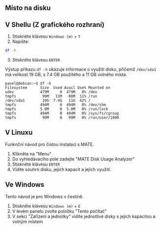 ## Místo na disku

## V Shellu (Z grafického rozhraní)

1. Stiskněte klávesu `Windows (⊞)` + `T`
2. Napište:
```bash
df -h
```
3. Stiskněte klávesu `ENTER`

Výstup příkazu `df -h` ukazuje informace o využití disku, přičemž `/dev/sda1` má velikost 19 GB, s 7.4 GB použitého a 11 GB volného místa.

```
pavel@debian:~$ df -h
Filesystem      Size  Used Avail Use% Mounted on
udev            479M     0  479M   0% /dev
tmpfs            99M   11M   88M  11% /run
/dev/sda1        19G  7.4G   11G  42% /
tmpfs           494M     0  494M   0% /dev/shm
tmpfs           5.0M     0  5.0M   0% /run/lock
tmpfs           494M     0  494M   0% /sys/fs/cgroup
tmpfs            99M     0   99M   0% /run/user/1000
```

## V Linuxu
Funknční návod pro čistou instalaci s MATE.
1. Klikněte na "Menu" 
2. Do vyhledávacího pole zadejte "MATE Disk Usage Analyzer"
3. Stiskněte klávesu `ENTER` 
4. Vidíte souhrn disku, jejich kapacit a jejich využití.


## Ve Windows
Tento návod je pro Windows v čestině.
1. Stiskněte klávesu `Windows (⊞)` + `E`
2. V levém panelu zvolte položku "Tento počítač"
3. V sekci "Zařízení a jednotky" vidíte jednotlivé disky s jejich kapacitou a volným místem



